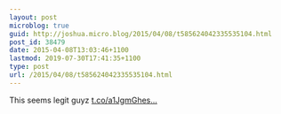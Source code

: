 ```yaml
---
layout: post
microblog: true
guid: http://joshua.micro.blog/2015/04/08/t585624042335535104.html
post_id: 38479
date: 2015-04-08T13:03:46+1100
lastmod: 2019-07-30T17:41:35+1100
type: post
url: /2015/04/08/t585624042335535104.html
---
```

This seems legit guyz [t.co/a1JgmGhes...](http://t.co/a1JgmGhesU)
